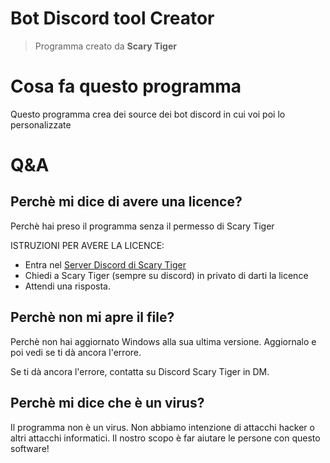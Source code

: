 # Bot Discord tool Creator
> Programma creato da **Scary Tiger**

# Cosa fa questo programma

Questo programma crea dei source dei bot discord in cui voi poi lo personalizzate


# Q&A

## Perchè mi dice di avere una licence?
Perchè hai preso il programma senza il permesso di Scary Tiger

ISTRUZIONI PER AVERE LA LICENCE:

- Entra nel [Server Discord di Scary Tiger](https://discord.gg/GKP49SR)
- Chiedi a Scary Tiger (sempre su discord) in privato di darti la licence
- Attendi una risposta.

## Perchè non mi apre il file?

Perchè non hai aggiornato Windows alla sua ultima versione. Aggiornalo e poi vedi se ti dà ancora l'errore.

Se ti dà ancora l'errore, contatta su Discord Scary Tiger in DM.

## Perchè mi dice che è un virus?

Il programma non è un virus. Non abbiamo intenzione di attacchi hacker o altri attacchi informatici. Il nostro scopo è far aiutare le persone con questo software!
